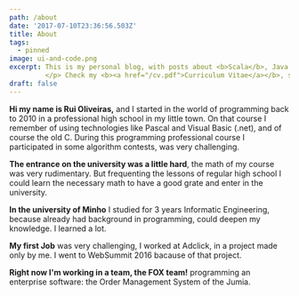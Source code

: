 ```yaml
---
path: /about
date: '2017-07-10T23:36:56.503Z'
title: About
tags:
  - pinned
image: ui-and-code.png
excerpt: This is my personal blog, with posts about <b>Scala</b>, Java, JVM and <b>Software Architecture</b>.
         </p> Check my <b><a href="/cv.pdf">Curriculum Vitae</a></b>, see <b><a href="/tags">posts by topic</a></b></p>
draft: false
---
```

**Hi my name is Rui Oliveiras,**
and I started in the world of programming back to 2010 in a professional high school in my little town. On that course I remember of using technologies like Pascal and Visual Basic (.net), and of course the old C.
During this programming professional course I participated in some algorithm contests, was very challenging.

**The entrance on the university was a little hard**, the math of my course was very rudimentary. But frequenting the lessons of regular high school I could learn the necessary math to have a good grate and enter in the university.

**In the university of Minho** I studied for 3 years Informatic Engineering, because already had background in programming, could deepen my knowledge. I learned a lot.

**My first Job** was very challenging, I worked at Adclick, in a project made only by me. I went to WebSummit 2016 bacause of that project.

**Right now I'm working in a team, the FOX team!** programming an enterprise software: the Order Management System of the Jumia.